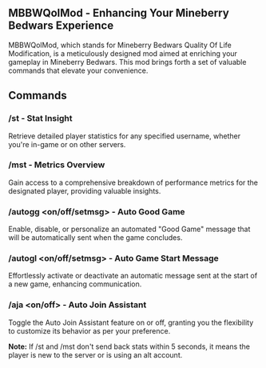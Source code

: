 ## MBBWQolMod - Enhancing Your Mineberry Bedwars Experience

MBBWQolMod, which stands for Mineberry Bedwars Quality Of Life Modification, is a meticulously designed mod aimed at enriching your gameplay in Mineberry Bedwars. This mod brings forth a set of valuable commands that elevate your convenience.

## Commands

### /st <username> - Stat Insight
Retrieve detailed player statistics for any specified username, whether you're in-game or on other servers.

### /mst <username> - Metrics Overview
Gain access to a comprehensive breakdown of performance metrics for the designated player, providing valuable insights.

### /autogg <on/off/setmsg> - Auto Good Game
Enable, disable, or personalize an automated "Good Game" message that will be automatically sent when the game concludes.

### /autogl <on/off/setmsg> - Auto Game Start Message
Effortlessly activate or deactivate an automatic message sent at the start of a new game, enhancing communication.

### /aja <on/off> - Auto Join Assistant
Toggle the Auto Join Assistant feature on or off, granting you the flexibility to customize its behavior as per your preference.

**Note:** If /st and /mst don't send back stats within 5 seconds, it means the player is new to the server or is using an alt account.
